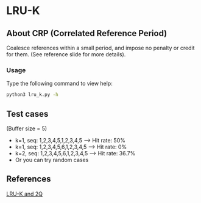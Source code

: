 # LRU-K
## About CRP (Correlated Reference Period)
Coalesce references within a small period, and impose no penalty or credit for them. (See reference slide for more details).

### Usage

Type the following command to view help:

``` bash
python3 lru_k.py -h
```

## Test cases
(Buffer size = 5)

+ k=1, seq: 1,2,3,4,5,1,2,3,4,5 --> Hit rate: 50%
+ k=1, seq: 1,2,3,4,5,6,1,2,3,4,5 --> Hit rate: 0%
+ k=2, seq: 1,2,3,4,5,6,1,2,3,4,5 --> Hit rate: 36.7%
+ Or you can try random cases

## References
[LRU-K and 2Q](http://www.cs.cmu.edu/~christos/courses/721.S03/LECTURES-PDF/0241-LRUK.PDF)